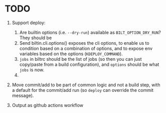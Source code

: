 # TODO

1. Support deploy:
   1. Are builtin options (i.e. `--dry-run`) available as `BILT_OPTION_DRY_RUN`? They should be
   1. Send biltin.cli.options() exposes the cli options, to enable us to condition based on
      a combination of options, and to expose env variables based on the options
      (`KDEPLOY_COMMAND`).
   1. `jobs` in biltrc should be the list of jobs (so then you can just copy/paste from a build
      configuration), and `options` should be what `jobs` is now.
   1.

1. Move commit/add to be part of common logic and not a build step, with a default
   for the commit/add run (so `deploy` can override the commit message).

1. Output as github actions workflow
